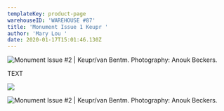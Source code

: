 ```yaml
---
templateKey: product-page
warehouseID: 'WAREHOUSE #87'
title: 'Monument Issue 1 Keupr '
author: 'Mary Lou '
date: 2020-01-17T15:01:46.130Z
---
```

![Monument Issue #2 | Keupr/van Bentm. Photography: Anouk Beckers. ](/img/01_monument02_photo_anoukbeckers.jpg "Monument Issue #2 | Keupr/van Bentm. Photography: Anouk Beckers. ")

TEXT 





![](/img/03_monument02_photo_anoukbeckers.jpg)

![Monument Issue #2 | Keupr/van Bentm. Photography: Anouk Beckers. ](/img/07_monument02_photo_anoukbeckers.jpg "Monument Issue #2 | Keupr/van Bentm. Photography: Anouk Beckers. ")